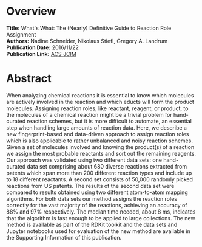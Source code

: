 # Overview
**Title:** What's What: The (Nearly) Definitive Guide to Reaction Role Assignment<br>
**Authors:** Nadine Schneider, Nikolaus Stiefl, Gregory A. Landrum<br>
**Publication Date:** 2016/11/22<br>
**Publication Link:** [ACS JCIM](https://pubs.acs.org/doi/full/10.1021/acs.jcim.6b00564)


# Abstract
When analyzing chemical reactions it is essential to know which molecules are actively involved in the reaction and
which educts will form the product molecules. Assigning reaction roles, like reactant, reagent, or product, to the
molecules of a chemical reaction might be a trivial problem for hand-curated reaction schemes, but it is more difficult
to automate, an essential step when handling large amounts of reaction data. Here, we describe a new fingerprint-based
and data-driven approach to assign reaction roles which is also applicable to rather unbalanced and noisy reaction
schemes. Given a set of molecules involved and knowing the product(s) of a reaction we assign the most probable
reactants and sort out the remaining reagents. Our approach was validated using two different data sets: one
hand-curated data set comprising about 680 diverse reactions extracted from patents which span more than 200 different
reaction types and include up to 18 different reactants. A second set consists of 50,000 randomly picked reactions from
US patents. The results of the second data set were compared to results obtained using two different atom-to-atom
mapping algorithms. For both data sets our method assigns the reaction roles correctly for the vast majority of the
reactions, achieving an accuracy of 88% and 97% respectively. The median time needed, about 8 ms, indicates that the
algorithm is fast enough to be applied to large collections. The new method is available as part of the RDKit toolkit
and the data sets and Jupyter notebooks used for evaluation of the new method are available in the Supporting
Information of this publication.
